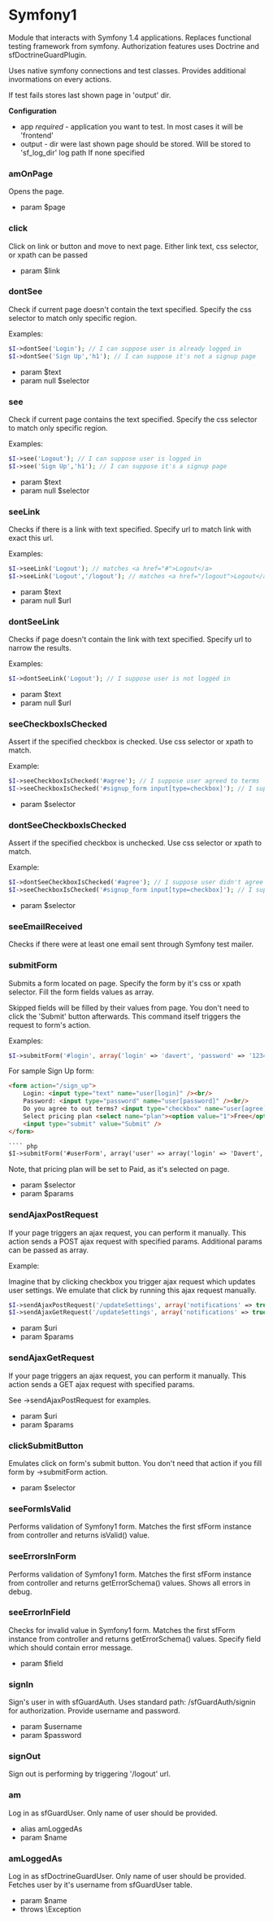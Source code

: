 # Symfony1

Module that interacts with Symfony 1.4 applications.
Replaces functional testing framework from symfony.
Authorization features uses Doctrine and sfDoctrineGuardPlugin.

Uses native symfony connections and test classes.
Provides additional invormations on every actions.

If test fails stores last shown page in 'output' dir.

__Configuration__

* app *required* - application you want to test. In most cases it will be 'frontend'
* output - dir were last shown page should be stored. Will be stored to 'sf_log_dir' log path If none specified




### amOnPage


Opens the page.

 * param $page

### click


Click on link or button and move to next page.
Either link text, css selector, or xpath can be passed

 * param $link

### dontSee


Check if current page doesn't contain the text specified.
Specify the css selector to match only specific region.

Examples:
```` php
$I->dontSee('Login'); // I can suppose user is already logged in
$I->dontSee('Sign Up','h1'); // I can suppose it's not a signup page
````

 * param $text
 * param null $selector

### see


Check if current page contains the text specified.
Specify the css selector to match only specific region.

Examples:
```` php
$I->see('Logout'); // I can suppose user is logged in
$I->see('Sign Up','h1'); // I can suppose it's a signup page
````

 * param $text
 * param null $selector

### seeLink


Checks if there is a link with text specified.
Specify url to match link with exact this url.

Examples:
```` php
$I->seeLink('Logout'); // matches <a href="#">Logout</a>
$I->seeLink('Logout','/logout'); // matches <a href="/logout">Logout</a>
````

 * param $text
 * param null $url

### dontSeeLink


Checks if page doesn't contain the link with text specified.
Specify url to narrow the results.

Examples:
```` php
$I->dontSeeLink('Logout'); // I suppose user is not logged in
````

 * param $text
 * param null $url

### seeCheckboxIsChecked


Assert if the specified checkbox is checked.
Use css selector or xpath to match.

Example:
```` php
$I->seeCheckboxIsChecked('#agree'); // I suppose user agreed to terms
$I->seeCheckboxIsChecked('#signup_form input[type=checkbox]'); // I suppose user agreed to terms, If there is only one checkbox in form.
````

 * param $selector

### dontSeeCheckboxIsChecked


Assert if the specified checkbox is unchecked.
Use css selector or xpath to match.

Example:
```` php
$I->dontSeeCheckboxIsChecked('#agree'); // I suppose user didn't agree to terms
$I->seeCheckboxIsChecked('#signup_form input[type=checkbox]'); // I suppose user didn't check the first checkbox in form.
````

 * param $selector

### seeEmailReceived


Checks if there were at least one email sent through Symfony test mailer.

### submitForm


Submits a form located on page.
Specify the form by it's css or xpath selector.
Fill the form fields values as array.

Skipped fields will be filled by their values from page.
You don't need to click the 'Submit' button afterwards.
This command itself triggers the request to form's action.

Examples:
```` php
$I->submitForm('#login', array('login' => 'davert', 'password' => '123456'));
````

For sample Sign Up form:
```` html
<form action="/sign_up">
    Login: <input type="text" name="user[login]" /><br/>
    Password: <input type="password" name="user[password]" /><br/>
    Do you agree to out terms? <input type="checkbox" name="user[agree]" /><br/>
    Select pricing plan <select name="plan"><option value="1">Free</option><option value="2" selected="selected">Paid</option></select>
    <input type="submit" value="Submit" />
</form>

```` php
$I->submitForm('#userForm', array('user' => array('login' => 'Davert', 'password' => '123456', 'agree' => true)));
````
Note, that pricing plan will be set to Paid, as it's selected on page.

 * param $selector
 * param $params

### sendAjaxPostRequest


If your page triggers an ajax request, you can perform it manually.
This action sends a POST ajax request with specified params.
Additional params can be passed as array.

Example:

Imagine that by clicking checkbox you trigger ajax request which updates user settings.
We emulate that click by running this ajax request manually.

```` php
$I->sendAjaxPostRequest('/updateSettings', array('notifications' => true); // POST
$I->sendAjaxGetRequest('/updateSettings', array('notifications' => true); // GET
````

 * param $uri
 * param $params

### sendAjaxGetRequest


If your page triggers an ajax request, you can perform it manually.
This action sends a GET ajax request with specified params.

See ->sendAjaxPostRequest for examples.

 * param $uri
 * param $params

### clickSubmitButton


Emulates click on form's submit button.
You don't need that action if you fill form by ->submitForm action.

 * param $selector

### seeFormIsValid


Performs validation of Symfony1 form.
Matches the first sfForm instance from controller and returns isValid() value.

### seeErrorsInForm


Performs validation of Symfony1 form.
Matches the first sfForm instance from controller and returns getErrorSchema() values.
Shows all errors in debug.

### seeErrorInField


Checks for invalid value in Symfony1 form.
Matches the first sfForm instance from controller and returns getErrorSchema() values.
Specify field which should contain error message.

 * param $field

### signIn


Sign's user in with sfGuardAuth.
Uses standard path: /sfGuardAuth/signin for authorization.
Provide username and password.

 * param $username
 * param $password

### signOut


Sign out is performing by triggering '/logout' url.


### am


Log in as sfGuardUser.
Only name of user should be provided.

 * alias amLoggedAs
 * param $name

### amLoggedAs


Log in as sfDoctrineGuardUser.
Only name of user should be provided.
Fetches user by it's username from sfGuardUser table.

 * param $name
 * throws \Exception
